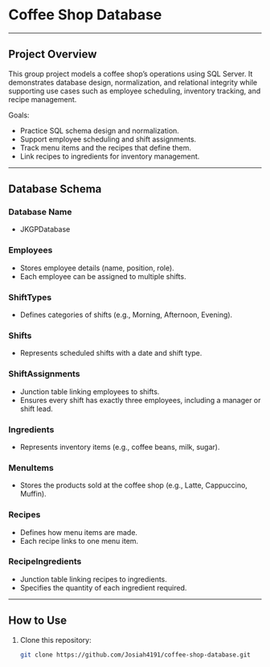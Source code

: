 # Coffee Shop Database

---

## Project Overview

This group project models a coffee shop’s operations using SQL Server. It demonstrates database design, normalization, and relational integrity while supporting use cases such as employee scheduling, inventory tracking, and recipe management.

Goals:
- Practice SQL schema design and normalization.
- Support employee scheduling and shift assignments.
- Track menu items and the recipes that define them.
- Link recipes to ingredients for inventory management.

---

## Database Schema

### **Database Name**
- JKGPDatabase

### **Employees**
- Stores employee details (name, position, role).
- Each employee can be assigned to multiple shifts.

### **ShiftTypes**
- Defines categories of shifts (e.g., Morning, Afternoon, Evening).

### **Shifts**
- Represents scheduled shifts with a date and shift type.

### **ShiftAssignments**
- Junction table linking employees to shifts.
- Ensures every shift has exactly three employees, including a manager or shift lead.

### **Ingredients**
- Represents inventory items (e.g., coffee beans, milk, sugar).

### **MenuItems**
- Stores the products sold at the coffee shop (e.g., Latte, Cappuccino, Muffin).

### **Recipes**
- Defines how menu items are made.
- Each recipe links to one menu item.

### **RecipeIngredients**
- Junction table linking recipes to ingredients.
- Specifies the quantity of each ingredient required.

---

## How to Use

1. Clone this repository:
   ```bash
   git clone https://github.com/Josiah4191/coffee-shop-database.git

